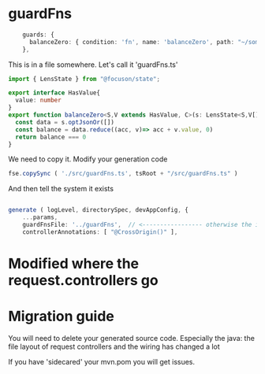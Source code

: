 # guardFns

```typescript
    guards: {
      balanceZero: { condition: 'fn', name: 'balanceZero', path: "~/some/data" }
    },
```
This is in a file somewhere. Let's call it 'guardFns.ts'
```typescript
import { LensState } from "@focuson/state";

export interface HasValue{
  value: number
}
export function balanceZero<S,V extends HasValue, C>(s: LensState<S,V[], C>): boolean{
  const data = s.optJsonOr([])
  const balance = data.reduce((acc, v)=> acc + v.value, 0)
  return balance === 0
}
```
We need to copy it. Modify your generation code
```typescript
fse.copySync ( './src/guardFns.ts', tsRoot + "/src/guardFns.ts" )
```
And then tell the system it exists

```typescript

generate ( logLevel, directorySpec, devAppConfig, {
    ...params,
    guardFnsFile: '../guardFns',  // <----------------- otherwise the imports won't work
    controllerAnnotations: [ "@CrossOrigin()" ],
```

# Modified where the request.controllers go



# Migration guide
You will need to delete your generated source code. Especially the java: the file layout of request controllers and the wiring has changed a lot

If you have 'sidecared' your mvn.pom you will get issues.
